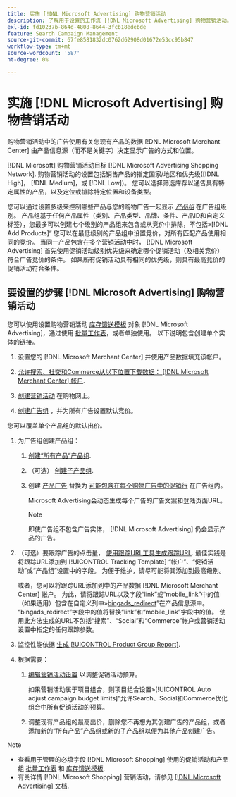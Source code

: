 ```yaml
---
title: 实施 [!DNL Microsoft Advertising] 购物营销活动
description: 了解用于设置的工作流 [!DNL Microsoft Advertising] 购物营销活动。
exl-id: fd10237b-864d-4808-8644-3fcb18edebde
feature: Search Campaign Management
source-git-commit: 67fe8581832dc0762d62908d01672e53cc95b847
workflow-type: tm+mt
source-wordcount: '587'
ht-degree: 0%

---
```


# 实施 [!DNL Microsoft Advertising] 购物营销活动

购物营销活动中的广告使用有关您现有产品的数据 [!DNL Microsoft Merchant Center] 由产品信息源（而不是关键字）决定显示广告的方式和位置。

[!DNL Microsoft] 购物营销活动目标 [!DNL Microsoft Advertising Shopping Network]. 购物营销活动的设置包括销售产品的指定国家/地区和优先级([!DNL High]， [!DNL Medium]，或 [!DNL Low])。 您可以选择筛选库存以通告具有特定属性的产品，以及定位或排除特定位置和设备类型。

您可以通过设置多级来控制哪些产品与您的购物广告一起显示 *[产品组](/help/search-social-commerce/campaign-management/campaigns/product-group-about.md)* 在广告组级别。 产品组基于任何产品属性（类别、产品类型、品牌、条件、产品ID和自定义标签），您最多可以创建七个级别的产品组来包含或从竞价中排除，不包括»[!DNL Add Products]“ 您可以在最低级别的产品组中设置竞价，对所有匹配产品使用相同的竞价。 当同一产品包含在多个营销活动中时， [!DNL Microsoft Advertising] 首先使用促销活动级别优先级来确定哪个促销活动（及相关竞价）符合广告竞价的条件。 如果所有促销活动具有相同的优先级，则具有最高竞价的促销活动符合条件。

## 要设置的步骤 [!DNL Microsoft Advertising] 购物营销活动

您可以使用设置购物营销活动 [库存馈送模板](/help/search-social-commerce/campaign-management/inventory-feeds/inventory-feeds-about.md) 对象 [!DNL Microsoft Advertising]，通过使用 [批量工作表](/help/search-social-commerce/campaign-management/bulksheets/bulksheet-about.md)，或者单独使用。 以下说明包含创建单个实体的链接。

1. 设置您的 [!DNL Microsoft Merchant Center] 并使用产品数据填充该帐户。

1. [允许搜索、社交和Commerce从以下位置下载数据： [!DNL Microsoft Merchant Center] 帐户](/help/search-social-commerce/campaign-management/accounts/merchant-account-manage.md).

1. [创建营销活动](/help/search-social-commerce/campaign-management/campaigns/campaign-manage.md) 在购物网上。

1. [创建广告组](/help/search-social-commerce/campaign-management/campaigns/ad-group-manage.md) ，并为所有广告设置默认竞价。

您可以覆盖单个产品组的默认出价。

1. 为广告组创建产品组：

   1. [创建“所有产品”产品组](/help/search-social-commerce/campaign-management/campaigns/product-group-manage.md).

   1. （可选） [创建子产品组](/help/search-social-commerce/campaign-management/campaigns/product-group-manage.md).

   1. 创建 [产品广告](/help/search-social-commerce/campaign-management/campaigns/ad-manage.md) 替换为 [可能包含在每个购物广告中的促销行](/help/search-social-commerce/campaign-management/campaigns/product-group-settings-microsoft.md) 在广告组内。

      Microsoft Advertising会动态生成每个广告的广告文案和登陆页面URL。

      >[!NOTE]
      >
      >即使广告组不包含广告实体， [!DNL Microsoft Advertising] 仍会显示产品的广告。

1. （可选）要跟踪广告的点击量， [使用跟踪URL工具生成跟踪URL](/help/search-social-commerce/tools/click-tracking-url-generate.md). 最佳实践是将跟踪URL添加到 [!UICONTROL Tracking Template] “帐户”、“促销活动”或“产品组”设置中的字段。 为便于维护，请尽可能将其添加到最高级别。

   或者，您可以将跟踪URL添加到中的产品数据 [!DNL Microsoft Merchant Center] 帐户。 为此，请将跟踪URL以及字段“link”或“mobile_link”中的值（如果适用）包含在自定义列中»[bingads_redirect](https://help.ads.microsoft.com/#apex/3/en/51084)”在产品信息源中。 “bingads_redirect”字段中的值将替换“link”和“mobile_link”字段中的值。 使用此方法生成的URL不包括“搜索”、“Social”和“Commerce”帐户或营销活动设置中指定的任何跟踪参数。

1. 监控性能依据 [生成 [!UICONTROL Product Group Report]](/help/search-social-commerce/reports/management/basic-advanced/basic-advanced-report-generate.md).

1. 根据需要：

   1. [编辑营销活动设置](/help/search-social-commerce/campaign-management/campaigns/campaign-manage.md) 以调整促销活动预算。

      如果营销活动属于项目组合，则项目组合设置»[!UICONTROL Auto adjust campaign budget limits]”允许Search、Social和Commerce优化组合中所有促销活动的预算。

   1. 调整现有产品组的最高出价，删除您不再想为其创建广告的产品组，或者添加新的“所有产品”产品组或新的子产品组以便为其他产品创建广告。

>[!NOTE]
>
>* 查看用于管理的必填字段 [!DNL Microsoft Shopping] 使用的促销活动和产品组 [批量工作表](/help/search-social-commerce/campaign-management/bulksheets/bulksheet-data-formats/bulksheet-data-microsoft.md) 和 [库存馈送模板](/help/search-social-commerce/campaign-management/inventory-feeds/ad-templates/template-microsoft-shopping.md).
>* 有关详情 [!DNL Microsoft Shopping] 营销活动，请参见 [[!DNL Microsoft Advertising] 文档](https://help.ads.microsoft.com/#apex/3/en/50903).
